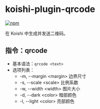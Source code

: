# koishi-plugin-qrcode

[![npm](https://img.shields.io/npm/v/koishi-plugin-qrcode?style=flat-square)](https://www.npmjs.com/package/koishi-plugin-qrcode)

在 Koishi 中生成并发送二维码。

## 指令：qrcode

- 基本语法：`qrcode <text>`
- 选项列表：
  - -m, --margin \<margin>  边界尺寸
  - -s, --scale \<scale>  比例系数
  - -w, --width \<width>  图片大小
  - -d, --dark \<color>  暗部颜色
  - -l, --light \<color>  亮部颜色
